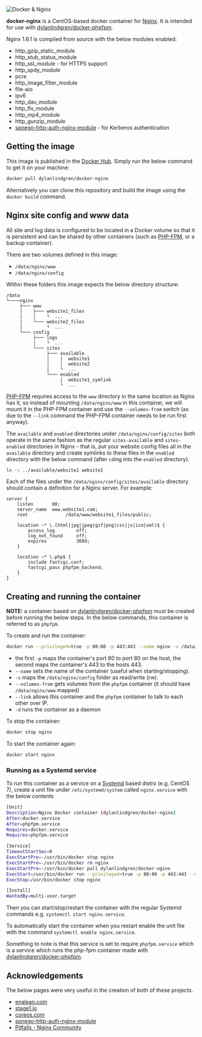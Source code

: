 ![Docker & Nginx](https://cloud.githubusercontent.com/assets/6241518/4104908/424e46f8-319b-11e4-9a2e-49a8cc49951c.jpg)

**docker-nginx** is a CentOS-based docker container for [Nginx](http://nginx.org). It is intended for use with [dylanlindgren/docker-phpfpm](https://github.com/dylanlindgren/docker-phpfpm).

Nginx 1.6.1 is compiled from source with the below modules enabled:
- http_gzip_static_module
- http_stub_status_module
- http_ssl_module - for HTTPS support
- http_spdy_module
- pcre
- http_image_filter_module
- file-aio
- ipv6
- http_dav_module
- http_flv_module
- http_mp4_module
- http_gunzip_module
- [spnego-http-auth-nginx-module](https://github.com/stnoonan/spnego-http-auth-nginx-module) - for Kerberos authentication

## Getting the image
This image is published in the [Docker Hub](https://registry.hub.docker.com/u/dylanlindgren/docker-nginx/). Simply run the below command to get it on your machine:

```bash
docker pull dylanlindgren/docker-nginx
```
Alternatively you can clone this repository and build the image using the `docker build` command.
## Nginx site config and www data
All site and log data is configured to be located in a Docker volume so that it is persistent and can be shared by other containers (such as [PHP-FPM](https://github.com/dylanlindgren/docker-phpfpm), or a backup container).

There are two volumes defined in this image:

- `/data/nginx/www`
- `/data/nginx/config`

Within these folders this image expects the below directory structure:
```
/data
└────nginx
     ├─── www
     |    ├─── website1_files
     |    |    └  ...
     |    └─── website2_files
     |         └  ...
     └─── config
          ├─── logs
          |    └  ...
          └─── sites
               ├─── available
               |    |  website1
               |    |  website2
               |    └  ...
               └─── enabled
                    |  website1_symlink
                    └  ...
```
[PHP-FPM](https://github.com/dylanlindgren/docker-phpfpm) requires access to the `www` directory in the same location as Nginx has it, so instead of mounting `/data/nginx/www` in this container, we will mount it in the PHP-FPM container and use the `--volumes-from` switch (as due to the `--link` command the PHP-FPM container needs to be run first anyway).

The `available` and `enabled` directories under `/data/nginx/config/sites` both operate in the same fashion as the regular `sites-available` and `sites-enabled` directories in Nginx - that is, put your website config files all in the `available` directory and create symlinks to these files in the `enabled` directory with the below command (after `cd`ing into the `enabled` directory).
```bash
ln -s ../available/website1 website1
```

Each of the files under the `/data/nginx/config/sites/available` directory should contain a definition for a Nginx server. For example:
```
server {
    listen       80;
    server_name  www.website1.com;
    root              /data/www/website1_files/public;

    location ~* \.(html|jpg|jpeg|gif|png|css|js|ico|xml)$ {
        access_log        off;
        log_not_found     off;
        expires           360d;
    }

    location ~* \.php$ {
        include fastcgi.conf;
        fastcgi_pass phpfpm_backend;
    }
}
```

## Creating and running the container
**NOTE:** a container based on [dylanlindgren/docker-phpfpm](https://github.com/dylanlindgren/docker-phpfpm) must be created before running the below steps. In the below commands, this container is referred to as `phpfpm`.

To create and run the container:
```bash
docker run --privileged=true -p 80:80 -p 443:443 --name nginx -v /data/nginx/config:/data/nginx/config:rw --volumes-from phpfpm --link phpfpm:fpm -d dylanlindgren/docker-nginx
```
 - the first `-p` maps the container's port 80 to port 80 on the host, the second maps the container's 443 to the hosts 443.
 - `--name` sets the name of the container (useful when starting/stopping).
 - `-v` maps the `/data/nginx/config` folder as read/write (rw).
 - `--volumes-from`  gets volumes from the `phpfpm` container (it should have `/data/nginx/www` mapped)
 - `--link` allows this container and the `phpfpm` container to talk to each other over IP.
 - `-d` runs the container as a daemon

To stop the container:
```bash
docker stop nginx
```

To start the container again:
```bash
docker start nginx
```
### Running as a Systemd service
To run this container as a service on a [Systemd](http://www.freedesktop.org/wiki/Software/systemd/) based distro (e.g. CentOS 7), create a unit file under `/etc/systemd/system` called `nginx.service` with the below contents
```bash
[Unit]
Description=Nginx Docker container (dylanlindgren/docker-nginx)
After=docker.service
After=phpfpm.service
Requires=docker.service
Requires=phpfpm.service

[Service]
TimeoutStartSec=0
ExecStartPre=-/usr/bin/docker stop nginx
ExecStartPre=-/usr/bin/docker rm nginx
ExecStartPre=-/usr/bin/docker pull dylanlindgren/docker-nginx
ExecStart=/usr/bin/docker run --privileged=true -p 80:80 -p 443:443 --name nginx -v /data/nginx/config:/data/nginx/config:rw --volumes-from phpfpm --link phpfpm:fpm dylanlindgren/docker-nginx
ExecStop=/usr/bin/docker stop nginx

[Install]
WantedBy=multi-user.target
```
Then you can start/stop/restart the container with the regular Systemd commands e.g. `systemctl start nginx.service`.

To automatically start the container when you restart enable the unit file with the command `systemctl enable nginx.service`.

Something to note is that this service is set to require `phpfpm.service` which is a service which runs the php-fpm container made with  [dylanlindgren/docker-phpfpm](https://github.com/dylanlindgren/docker-phpfpm).

## Acknowledgements
The below pages were very useful in the creation of both of these projects.

 - [enalean.com](http://www.enalean.com/en/Deploy-%20PHP-app-Docker-Nginx-FPM-CentOSSCL)
 - [stage1.io](http://stage1.io/blog/making-docker-containers-communicate/)
 - [coreos.com](https://coreos.com/docs/launching-containers/launching/getting-started-with-systemd/)
 - [spnego-http-auth-nginx-module](https://github.com/stnoonan/spnego-http-auth-nginx-module)
 - [Pitfalls - Nginx Community](http://wiki.nginx.org/Pitfalls)
